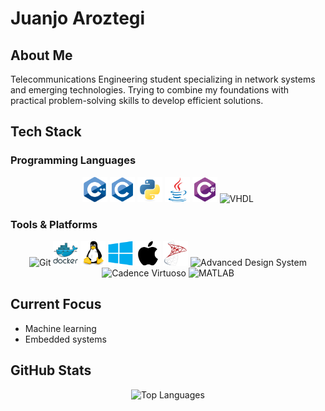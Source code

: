 # Juanjo Aroztegi

## About Me

Telecommunications Engineering student specializing in network systems and emerging technologies. Trying to combine my foundations with practical problem-solving skills to develop efficient solutions.

## Tech Stack

### Programming Languages

<p align="center">
  <img src="https://raw.githubusercontent.com/devicons/devicon/master/icons/cplusplus/cplusplus-original.svg" alt="C++" width="40" height="40" />
  <img src="https://raw.githubusercontent.com/devicons/devicon/master/icons/c/c-original.svg" alt="C" width="40" height="40" />
  <img src="https://raw.githubusercontent.com/devicons/devicon/master/icons/python/python-original.svg" alt="Python" width="40" height="40" />
  <img src="https://raw.githubusercontent.com/devicons/devicon/master/icons/java/java-original.svg" alt="Java" width="40" height="40" />
  <img src="https://raw.githubusercontent.com/devicons/devicon/master/icons/csharp/csharp-original.svg" alt="C#" width="40" height="40" />
  <img src="https://static.wixstatic.com/media/33c6f7_a08307c7b9d449ebb631446f110ea557~mv2.png" alt="VHDL" width="40" height="40" />
</p>
</p>

### Tools & Platforms

<p align="center">
  <img src="https://www.vectorlogo.zone/logos/git-scm/git-scm-icon.svg" alt="Git" width="40" height="40" />
  <img src="https://raw.githubusercontent.com/devicons/devicon/master/icons/docker/docker-original-wordmark.svg" alt="Docker" width="40" height="40" />
  <img src="https://raw.githubusercontent.com/devicons/devicon/master/icons/linux/linux-original.svg" alt="Linux" width="40" height="40" />
  <img src="https://raw.githubusercontent.com/devicons/devicon/master/icons/windows8/windows8-original.svg" alt="Windows" width="40" height="40" />
  <img src="https://raw.githubusercontent.com/devicons/devicon/master/icons/apple/apple-original.svg" alt="macOS" width="40" height="40" />
  <img src="https://raw.githubusercontent.com/devicons/devicon/refs/heads/master/icons/microsoftsqlserver/microsoftsqlserver-original.svg" alt="SQL Server" width="40" height="40" />
  <img src="https://www.keysight.com/content/dam/keysight/en/img/gnav/keysight-logo.svg" alt="Advanced Design System" width="40" height="40" />
  <img src="https://cdn.brandfetch.io/idt8qlEZip/w/400/h/400/theme/dark/icon.jpeg?c=1dxbfHSJFAPEGdCLU4o5B" alt="Cadence Virtuoso" width="40" height="40" />
  <img src="https://upload.wikimedia.org/wikipedia/commons/2/21/Matlab_Logo.png" alt="MATLAB" width="40" height="40" />
</p>

## Current Focus

- Machine learning
- Embedded systems

## GitHub Stats

<p align="center">
  <img src="https://github-readme-stats.vercel.app/api/top-langs?username=jjaroztegi&show_icons=true&locale=en&layout=compact&theme=dark" alt="Top Languages" />
</p>
